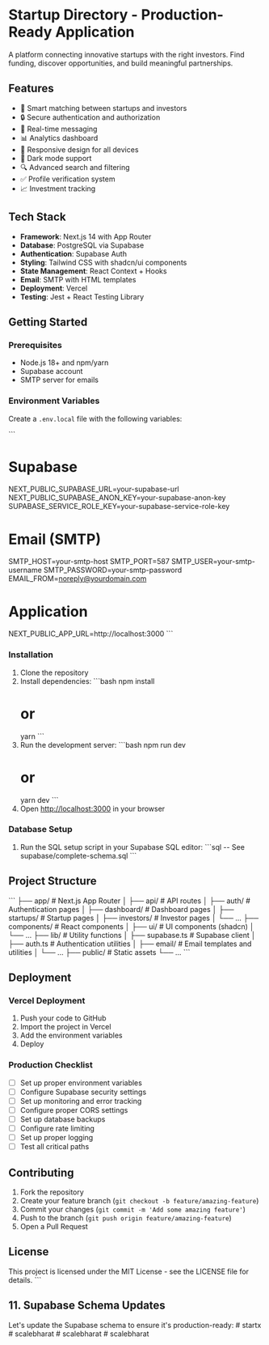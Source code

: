 # Startup Directory - Production-Ready Application

A platform connecting innovative startups with the right investors. Find funding, discover opportunities, and build meaningful partnerships.

## Features

- 🚀 Smart matching between startups and investors
- 🔒 Secure authentication and authorization
- 💬 Real-time messaging
- 📊 Analytics dashboard
- 📱 Responsive design for all devices
- 🌙 Dark mode support
- 🔍 Advanced search and filtering
- ✅ Profile verification system
- 📈 Investment tracking

## Tech Stack

- **Framework**: Next.js 14 with App Router
- **Database**: PostgreSQL via Supabase
- **Authentication**: Supabase Auth
- **Styling**: Tailwind CSS with shadcn/ui components
- **State Management**: React Context + Hooks
- **Email**: SMTP with HTML templates
- **Deployment**: Vercel
- **Testing**: Jest + React Testing Library

## Getting Started

### Prerequisites

- Node.js 18+ and npm/yarn
- Supabase account
- SMTP server for emails

### Environment Variables

Create a `.env.local` file with the following variables:

\`\`\`
# Supabase
NEXT_PUBLIC_SUPABASE_URL=your-supabase-url
NEXT_PUBLIC_SUPABASE_ANON_KEY=your-supabase-anon-key
SUPABASE_SERVICE_ROLE_KEY=your-supabase-service-role-key

# Email (SMTP)
SMTP_HOST=your-smtp-host
SMTP_PORT=587
SMTP_USER=your-smtp-username
SMTP_PASSWORD=your-smtp-password
EMAIL_FROM=noreply@yourdomain.com

# Application
NEXT_PUBLIC_APP_URL=http://localhost:3000
\`\`\`

### Installation

1. Clone the repository
2. Install dependencies:
   \`\`\`bash
   npm install
   # or
   yarn
   \`\`\`
3. Run the development server:
   \`\`\`bash
   npm run dev
   # or
   yarn dev
   \`\`\`
4. Open [http://localhost:3000](http://localhost:3000) in your browser

### Database Setup

1. Run the SQL setup script in your Supabase SQL editor:
   \`\`\`sql
   -- See supabase/complete-schema.sql
   \`\`\`

## Project Structure

\`\`\`
├── app/                  # Next.js App Router
│   ├── api/              # API routes
│   ├── auth/             # Authentication pages
│   ├── dashboard/        # Dashboard pages
│   ├── startups/         # Startup pages
│   ├── investors/        # Investor pages
│   └── ...
├── components/           # React components
│   ├── ui/               # UI components (shadcn)
│   └── ...
├── lib/                  # Utility functions
│   ├── supabase.ts       # Supabase client
│   ├── auth.ts           # Authentication utilities
│   ├── email/            # Email templates and utilities
│   └── ...
├── public/               # Static assets
└── ...
\`\`\`

## Deployment

### Vercel Deployment

1. Push your code to GitHub
2. Import the project in Vercel
3. Add the environment variables
4. Deploy

### Production Checklist

- [ ] Set up proper environment variables
- [ ] Configure Supabase security settings
- [ ] Set up monitoring and error tracking
- [ ] Configure proper CORS settings
- [ ] Set up database backups
- [ ] Configure rate limiting
- [ ] Set up proper logging
- [ ] Test all critical paths

## Contributing

1. Fork the repository
2. Create your feature branch (`git checkout -b feature/amazing-feature`)
3. Commit your changes (`git commit -m 'Add some amazing feature'`)
4. Push to the branch (`git push origin feature/amazing-feature`)
5. Open a Pull Request

## License

This project is licensed under the MIT License - see the LICENSE file for details.
\`\`\`

## 11. Supabase Schema Updates

Let's update the Supabase schema to ensure it's production-ready:
#   s t a r t x  
 #   s c a l e b h a r a t  
 #   s c a l e b h a r a t  
 #   s c a l e b h a r a t  
 
